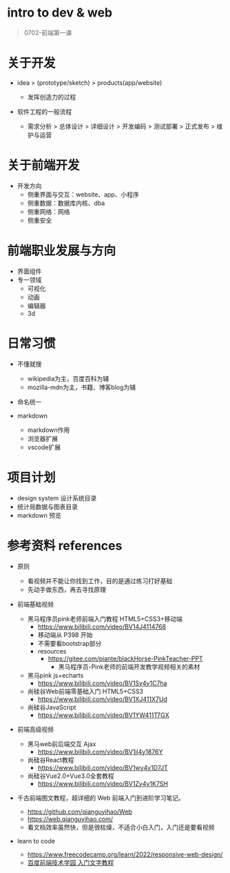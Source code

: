 # intro to dev & web

> 0702-前端第一课

# 关于开发
- idea  >  (prototype/sketch)  >  products(app/website)
  - 发挥创造力的过程

- 软件工程的一般流程
  - 需求分析 > 总体设计 > 详细设计 > 开发编码 > 测试部署 > 正式发布 > 维护与运营
# 关于前端开发
- 开发方向
  - 侧重界面与交互：website、app、小程序
  - 侧重数据：数据库内核、dba
  - 侧重网络：网络
  - 侧重安全
# 前端职业发展与方向
- 界面组件
- 专一领域
  - 可视化
  - 动画
  - 编辑器
  - 3d
# 日常习惯
- 不懂就搜
  - wikipedia为主，百度百科为辅
  - mozilla-mdn为主，书籍、博客blog为辅
- 命名统一

- markdown
  - markdown作用
  - 浏览器扩展
  - vscode扩展
# 项目计划
- design system 设计系统目录
- 统计局数据与图表目录
- markdown 预览
# 参考资料 references
- 原则
  - 看视频并不能让你找到工作，目的是通过练习打好基础
  - 先动手做东西，再去寻找原理

- 前端基础视频
  - 黑马程序员pink老师前端入门教程 HTML5+CSS3+移动端
    - https://www.bilibili.com/video/BV14J4114768
    - 移动端从 P398 开始
    - 不需要看bootstrap部分
    - resources
      - https://gitee.com/piante/blackHorse-PinkTeacher-PPT
        - 黑马程序员-Pink老师的前端开发教学视频相关的素材
  - 黑马pink js+echarts
    - https://www.bilibili.com/video/BV1Sy4y1C7ha
  - 尚硅谷Web前端零基础入门 HTML5+CSS3
    - https://www.bilibili.com/video/BV1XJ411X7Ud
  - 尚硅谷JavaScript
    - https://www.bilibili.com/video/BV1YW411T7GX

- 前端高级视频
  - 黑马web前后端交互 Ajax
    - https://www.bilibili.com/video/BV1ji4y1876Y
  - 尚硅谷React教程
    - https://www.bilibili.com/video/BV1wy4y1D7JT
  - 尚硅谷Vue2.0+Vue3.0全套教程
    - https://www.bilibili.com/video/BV1Zy4y1K7SH

- 千古前端图文教程，超详细的 Web 前端入门到进阶学习笔记。
  - https://github.com/qianguyihao/Web
  - https://web.qianguyihao.com/
  - 看文档效率虽然快，但是很枯燥，不适合小白入门，入门还是要看视频

- learn to code
  - https://www.freecodecamp.org/learn/2022/responsive-web-design/
  - [百度前端技术学园 入门文字教程](https://ife.baidu.com/preface.html)
